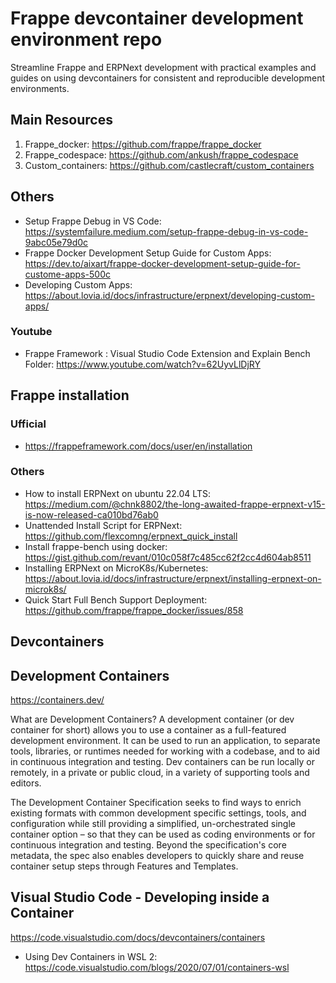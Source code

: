# Frappe devcontainer development environment repo
Streamline Frappe and ERPNext development with practical examples and guides on using devcontainers for consistent and reproducible development environments.

## Main Resources

1. Frappe_docker: https://github.com/frappe/frappe_docker
2. Frappe_codespace: https://github.com/ankush/frappe_codespace
4. Custom_containers: https://github.com/castlecraft/custom_containers

## Others

- Setup Frappe Debug in VS Code: https://systemfailure.medium.com/setup-frappe-debug-in-vs-code-9abc05e79d0c
- Frappe Docker Development Setup Guide for Custom Apps: https://dev.to/aixart/frappe-docker-development-setup-guide-for-custome-apps-500c
- Developing Custom Apps: https://about.lovia.id/docs/infrastructure/erpnext/developing-custom-apps/

### Youtube

- Frappe Framework : Visual Studio Code Extension and Explain Bench Folder: https://www.youtube.com/watch?v=62UyvLlDjRY

## Frappe installation

### Ufficial

- https://frappeframework.com/docs/user/en/installation

### Others  

- How to install ERPNext on ubuntu 22.04 LTS: https://medium.com/@chnk8802/the-long-awaited-frappe-erpnext-v15-is-now-released-ca010bd76ab0
- Unattended Install Script for ERPNext: https://github.com/flexcomng/erpnext_quick_install
- Install frappe-bench using docker: https://gist.github.com/revant/010c058f7c485cc62f2cc4d604ab8511
- Installing ERPNext on MicroK8s/Kubernetes: https://about.lovia.id/docs/infrastructure/erpnext/installing-erpnext-on-microk8s/
- Quick Start Full Bench Support Deployment: https://github.com/frappe/frappe_docker/issues/858

## Devcontainers

## Development Containers
https://containers.dev/

What are Development Containers?
A development container (or dev container for short) allows you to use a container as a full-featured development environment. It can be used to run an application, to separate tools, libraries, or runtimes needed for working with a codebase, and to aid in continuous integration and testing. Dev containers can be run locally or remotely, in a private or public cloud, in a variety of supporting tools and editors.

The Development Container Specification seeks to find ways to enrich existing formats with common development specific settings, tools, and configuration while still providing a simplified, un-orchestrated single container option – so that they can be used as coding environments or for continuous integration and testing. Beyond the specification's core metadata, the spec also enables developers to quickly share and reuse container setup steps through Features and Templates.

## Visual Studio Code - Developing inside a Container
https://code.visualstudio.com/docs/devcontainers/containers

- Using Dev Containers in WSL 2: https://code.visualstudio.com/blogs/2020/07/01/containers-wsl
